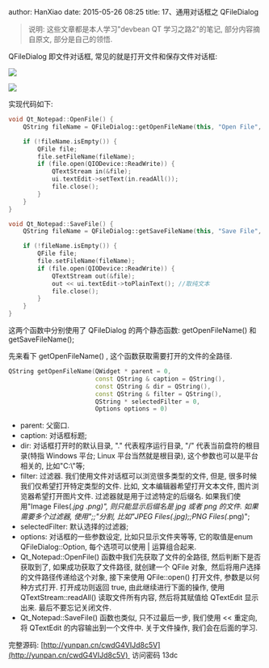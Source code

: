 author: HanXiao
date: 2015-05-26 08:25
title: 17、通用对话框之 QFileDialog

> 说明: 这些文章都是本人学习"devbean QT 学习之路2"的笔记, 部分内容摘自原文, 部分是自己的领悟.

QFileDialog 即文件对话框, 常见的就是打开文件和保存文件对话框:

![](http://i60.tinypic.com/2bwhzb.jpg)

![](http://i57.tinypic.com/2j27qu0.jpg)

实现代码如下:

```cpp
void Qt_Notepad::OpenFile() {
    QString fileName = QFileDialog::getOpenFileName(this, "Open File", NULL, "file (*.*)");

    if (!fileName.isEmpty()) {
        QFile file;
        file.setFileName(fileName);
        if (file.open(QIODevice::ReadWrite)) {
            QTextStream in(&file);
            ui.textEdit->setText(in.readAll());
            file.close();
        }
    }
}

void Qt_Notepad::SaveFile() {
    QString fileName = QFileDialog::getSaveFileName(this, "Save File", "Untitled.txt");

    if (!fileName.isEmpty()) {
        QFile file;
        file.setFileName(fileName);
        if (file.open(QIODevice::ReadWrite)) {
            QTextStream out(&file);
            out << ui.textEdit->toPlainText(); //取纯文本
            file.close();
        }
    }
}
```

这两个函数中分别使用了 QFileDialog 的两个静态函数: getOpenFileName() 和 getSaveFileName();

先来看下 getOpenFileName() , 这个函数获取需要打开的文件的全路径.

```cpp
QString getOpenFileName(QWidget * parent = 0,
                        const QString & caption = QString(),
                        const QString & dir = QString(),
                        const QString & filter = QString(),
                        QString * selectedFilter = 0,
                        Options options = 0)
```


- parent: 父窗口.
- caption: 对话框标题;
- dir: 对话框打开时的默认目录, "." 代表程序运行目录, "/" 代表当前盘符的根目录(特指 Windows 平台; Linux 平台当然就是根目录), 这个参数也可以是平台相关的, 比如"C:\\"等;
- filter: 过滤器. 我们使用文件对话框可以浏览很多类型的文件, 但是, 很多时候我们仅希望打开特定类型的文件. 比如, 文本编辑器希望打开文本文件, 图片浏览器希望打开图片文件. 过滤器就是用于过滤特定的后缀名. 如果我们使用"Image Files(*.jpg *.png)", 则只能显示后缀名是 jpg 或者 png 的文件. 如果需要多个过滤器, 使用";;"分割, 比如"JPEG Files(*.jpg);;PNG Files(*.png)";
- selectedFilter: 默认选择的过滤器;
- options: 对话框的一些参数设定, 比如只显示文件夹等等, 它的取值是enum QFileDialog::Option, 每个选项可以使用 | 运算组合起来.
- Qt_Notepad::OpenFile() 函数中我们先获取了文件的全路径, 然后判断下是否获取到了, 如果成功获取了文件路径, 就创建一个 QFile 对象,  然后将用户选择的文件路径传递给这个对象, 接下来使用 QFile::open() 打开文件, 参数是以何种方式打开. 打开成功则返回 true, 由此继续进行下面的操作, 使用 QTextStream::readAll() 读取文件所有内容, 然后将其赋值给 QTextEdit 显示出来. 最后不要忘记关闭文件.
- Qt_Notepad::SaveFile() 函数也类似, 只不过最后一步, 我们使用 << 重定向, 将 QTextEdit 的内容输出到一个文件中. 关于文件操作, 我们会在后面的学习.

完整源码: [http://yunpan.cn/cwdG4VIJd8c5V](http://yunpan.cn/cwdG4VIJd8c5V)  访问密码 13dc
